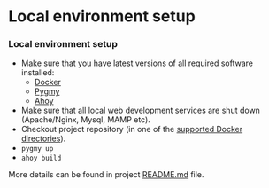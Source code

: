 # Local environment setup

### Local environment setup

* Make sure that you have latest versions of all required software installed:
  * [Docker](https://www.docker.com/)
  * [Pygmy](https://github.com/pygmystack/pygmy)
  * [Ahoy](https://github.com/ahoy-cli/ahoy)
* Make sure that all local web development services are shut down (Apache/Nginx, Mysql, MAMP etc).
* Checkout project repository (in one of the [supported Docker directories](https://docs.docker.com/docker-for-mac/osxfs/#access-control)).
* `pygmy up`
* `ahoy build`

More details can be found in project [README.md](https://github.com/salsadigitalauorg/civictheme\_source/blob/develop/README.md#local-environment-setup) file.
